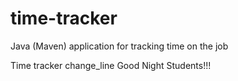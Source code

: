 # time-tracker
Java (Maven) application for tracking time on the job

Time tracker
change_line
Good Night Students!!!
